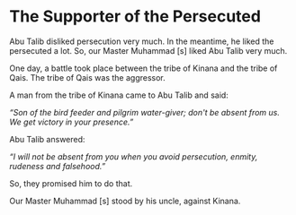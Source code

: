 The Supporter of the Persecuted
===============================

Abu Talib disliked persecution very much. In the meantime, he liked the
persecuted a lot. So, our Master Muhammad [s] liked Abu Talib very much.

One day, a battle took place between the tribe of Kinana and the tribe
of Qais. The tribe of Qais was the aggressor.

A man from the tribe of Kinana came to Abu Talib and said:

*“Son of the bird feeder and pilgrim water-giver; don't be absent from
us. We get victory in your presence.”*

Abu Talib answered:

*“I will not be absent from you when you avoid persecution, enmity,
rudeness and falsehood.”*

So, they promised him to do that.

Our Master Muhammad [s] stood by his uncle, against Kinana.


